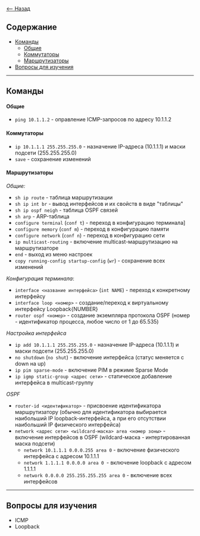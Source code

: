 [<-- Назад](/README.md)

## **Содержание**
- [Команды](#команды)
	- [Общие](#общие)
	- [Коммутаторы](#коммутаторы)
	- [Маршрутизаторы](#маршрутизаторы)
- [Вопросы для изучения](#вопросы-для-изучения)

---
## **Команды**

#### Общие
- `ping 10.1.1.2` - оправление ICMP-запросов по адресу 10.1.1.2

#### Коммутаторы
- `ip 10.1.1.1 255.255.255.0` - назначение IP-адреса (10.1.1.1) и маски подсети (255.255.255.0)
- `save` - сохранение изменений

#### Маршрутизаторы
*Общие:*
- `sh ip route` - таблица маршрутизации
- `sh ip int br` - вывод интерфейсов и их свойств в виде "таблицы"
- `sh ip ospf neigh` - таблица OSPF связей
- `sh arp` - ARP-таблица
- `configure terminal` (`conf t`) - переход в конфигурацию терминала]
- `configure memory` (`conf m`) - переход в конфигурацию памяти
- `configure network` (`conf n`) - переход в конфигурацию сети
- `ip multicast-routing` - включение multicast-маршрутизацию на маршрутизаторе
- `end` - выход из меню настроек
- `copy running-config startup-config` (`wr`) - сохранение всех изменений

*Конфигурация терминала*:
- `interface <название интерфейса>` (`int NAME`) - переход к конкретному интерфейсу
- `interface loop <номер>` - создание/переход к виртуальному интерфейсу Loopback{NUMBER}
- `router ospf <номер>` - создание экземпляра протокола OSPF (номер - идентификатор процесса, любое число от 1 до 65.535)

*Настройка интерфейса*
- `ip add 10.1.1.1 255.255.255.0` - назначение IP-адреса (10.1.1.1) и маски подсети (255.255.255.0)
- `no shutdown` (`no shut`) - включение интерфейса (статус меняется с down на up)
- `ip pim sparse-mode` - включение PIM в режиме Sparse Mode
- `ip igmp static-group <адрес сети>` - статическое добавление интерфейса в multicast-группу

*OSPF*
- `router-id <идентификатор>` - присвоение идентификатора маршрутизатору (обычно для идентификатора выбирается наибольший IP loopback-интерфейса, а при его отсутствии наибольший IP физического интерфейса)
- `network <адрес сети> <wildcard-маска> area <номер зоны>` - включение интерфейсов в OSPF (wildcard-маска - интертированная маска подсети)
	- `network 10.1.1.1 0.0.0.255 area 0` - включение физического интерфейса с адресом 10.1.1.1
	- `network 1.1.1.1 0.0.0.0 area 0 `- включение loopback с адресом 1.1.1.1
	- `network 0.0.0.0 255.255.255.255 area 0` - включение всех интерфейсов

---
## **Вопросы для изучения**
- ICMP
- Loopback
